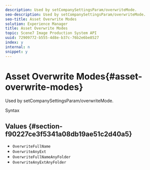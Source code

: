 ```yaml
---
description: Used by setCompanySettingsParam/overwriteMode.
seo-description: Used by setCompanySettingsParam/overwriteMode.
seo-title: Asset Overwrite Modes
solution: Experience Manager
title: Asset Overwrite Modes
topic: Scene7 Image Production System API
uuid: 72909772-b555-4d8e-b37c-76b2e6be8527
index: y
internal: n
snippet: y
---
```


# Asset Overwrite Modes{#asset-overwrite-modes}

Used by setCompanySettingsParam/overwriteMode.

 Syntax 

## Values {#section-f90227ce3f5341a08db19ae51c2d40a5}

* `OverwriteFullName` 
* `OverwriteAnyExt` 
* `OverwriteFullNameAnyFolder` 
* `OverwriteAnyExtAnyFolder`

